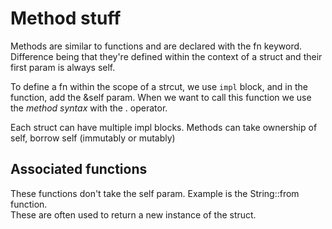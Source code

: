 # Method stuff

Methods are similar to functions and are declared with the fn keyword.
Difference being that they're defined within the context of a struct and their first param is always self.

To define a fn within the scope of a strcut, we use `impl` block, and in the function, add the &self param. When we want to call this function we use the _method syntax_ with the . operator.

Each struct can have multiple impl blocks.
Methods can take ownership of self, borrow self (immutably or mutably)

## Associated functions

These functions don't take the self param. Example is the String::from function.  
These are often used to return a new instance of the struct.
